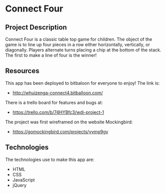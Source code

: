 # Connect Four

## Project Description
Connect Four is a classic table top game for children. The object of the game is to line up four pieces in a row either horizontally, vertically, or diagonally. Players alternate turns placing a chip at the bottom of the stack. The first to make a line of four is the winner!


## Resources
This app has been deployed to bitbaloon for everyone to enjoy! The link is:
* http://whuizenga-connect4.bitballoon.com/

There is a trello board for features and bugs at:

* https://trello.com/b/74HYBfc3/wdi-project-1

The project was first wireframed on the website Mockingbird:

* https://gomockingbird.com/projects/yymp9gy

## Technologies
The technologies use to make this app are:

* HTML
* CSS
* JavaScript
* jQuery